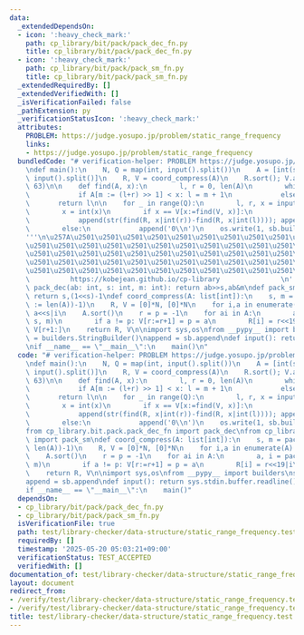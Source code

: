 ```yaml
---
data:
  _extendedDependsOn:
  - icon: ':heavy_check_mark:'
    path: cp_library/bit/pack/pack_dec_fn.py
    title: cp_library/bit/pack/pack_dec_fn.py
  - icon: ':heavy_check_mark:'
    path: cp_library/bit/pack/pack_sm_fn.py
    title: cp_library/bit/pack/pack_sm_fn.py
  _extendedRequiredBy: []
  _extendedVerifiedWith: []
  _isVerificationFailed: false
  _pathExtension: py
  _verificationStatusIcon: ':heavy_check_mark:'
  attributes:
    PROBLEM: https://judge.yosupo.jp/problem/static_range_frequency
    links:
    - https://judge.yosupo.jp/problem/static_range_frequency
  bundledCode: "# verification-helper: PROBLEM https://judge.yosupo.jp/problem/static_range_frequency\n\
    \ndef main():\n    N, Q = map(int, input().split())\n    A = [int(s) for s in\
    \ input().split()]\n    R, V = coord_compress(A)\n    R.sort(); V.append(1 <<\
    \ 63)\n\n    def find(A, x):\n        l, r = 0, len(A)\n        while l < r:\n\
    \            if A[m := (l+r) >> 1] < x: l = m + 1\n            else: r = m\n \
    \       return l\n\n    for _ in range(Q):\n        l, r, x = input().split()\n\
    \        x = int(x)\n        if x == V[x:=find(V, x)]:\n            x <<= 19\n\
    \            append(str(find(R, x|int(r))-find(R, x|int(l)))); append('\\n')\n\
    \        else:\n            append('0\\n')\n    os.write(1, sb.build().encode())\n\
    '''\n\u257A\u2501\u2501\u2501\u2501\u2501\u2501\u2501\u2501\u2501\u2501\u2501\u2501\
    \u2501\u2501\u2501\u2501\u2501\u2501\u2501\u2501\u2501\u2501\u2501\u2501\u2501\
    \u2501\u2501\u2501\u2501\u2501\u2501\u2501\u2501\u2501\u2501\u2501\u2501\u2501\
    \u2501\u2501\u2501\u2501\u2501\u2501\u2501\u2501\u2501\u2501\u2501\u2501\u2501\
    \u2501\u2501\u2501\u2501\u2501\u2501\u2501\u2501\u2501\u2501\u2501\u2578\n   \
    \          https://kobejean.github.io/cp-library               \n'''\n\n\ndef\
    \ pack_dec(ab: int, s: int, m: int): return ab>>s,ab&m\ndef pack_sm(N: int): s=N.bit_length();\
    \ return s,(1<<s)-1\ndef coord_compress(A: list[int]):\n    s, m = pack_sm((N\
    \ := len(A))-1)\n    R, V = [0]*N, [0]*N\n    for i,a in enumerate(A): A[i] =\
    \ a<<s|i\n    A.sort()\n    r = p = -1\n    for ai in A:\n        a, i = pack_dec(ai,\
    \ s, m)\n        if a != p: V[r:=r+1] = p = a\n        R[i] = r<<19|i\n    del\
    \ V[r+1:]\n    return R, V\n\nimport sys,os\nfrom __pypy__ import builders\nsb\
    \ = builders.StringBuilder()\nappend = sb.append\ndef input(): return sys.stdin.buffer.readline().strip()\n\
    \nif __name__ == \"__main__\":\n    main()\n"
  code: "# verification-helper: PROBLEM https://judge.yosupo.jp/problem/static_range_frequency\n\
    \ndef main():\n    N, Q = map(int, input().split())\n    A = [int(s) for s in\
    \ input().split()]\n    R, V = coord_compress(A)\n    R.sort(); V.append(1 <<\
    \ 63)\n\n    def find(A, x):\n        l, r = 0, len(A)\n        while l < r:\n\
    \            if A[m := (l+r) >> 1] < x: l = m + 1\n            else: r = m\n \
    \       return l\n\n    for _ in range(Q):\n        l, r, x = input().split()\n\
    \        x = int(x)\n        if x == V[x:=find(V, x)]:\n            x <<= 19\n\
    \            append(str(find(R, x|int(r))-find(R, x|int(l)))); append('\\n')\n\
    \        else:\n            append('0\\n')\n    os.write(1, sb.build().encode())\n\
    from cp_library.bit.pack.pack_dec_fn import pack_dec\nfrom cp_library.bit.pack.pack_sm_fn\
    \ import pack_sm\ndef coord_compress(A: list[int]):\n    s, m = pack_sm((N :=\
    \ len(A))-1)\n    R, V = [0]*N, [0]*N\n    for i,a in enumerate(A): A[i] = a<<s|i\n\
    \    A.sort()\n    r = p = -1\n    for ai in A:\n        a, i = pack_dec(ai, s,\
    \ m)\n        if a != p: V[r:=r+1] = p = a\n        R[i] = r<<19|i\n    del V[r+1:]\n\
    \    return R, V\n\nimport sys,os\nfrom __pypy__ import builders\nsb = builders.StringBuilder()\n\
    append = sb.append\ndef input(): return sys.stdin.buffer.readline().strip()\n\n\
    if __name__ == \"__main__\":\n    main()"
  dependsOn:
  - cp_library/bit/pack/pack_dec_fn.py
  - cp_library/bit/pack/pack_sm_fn.py
  isVerificationFile: true
  path: test/library-checker/data-structure/static_range_frequency.test.py
  requiredBy: []
  timestamp: '2025-05-20 05:03:21+09:00'
  verificationStatus: TEST_ACCEPTED
  verifiedWith: []
documentation_of: test/library-checker/data-structure/static_range_frequency.test.py
layout: document
redirect_from:
- /verify/test/library-checker/data-structure/static_range_frequency.test.py
- /verify/test/library-checker/data-structure/static_range_frequency.test.py.html
title: test/library-checker/data-structure/static_range_frequency.test.py
---
```

